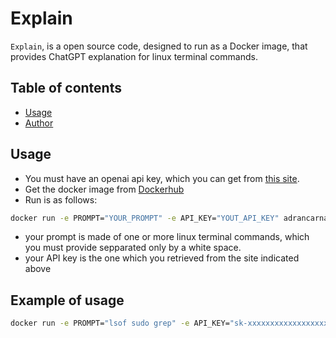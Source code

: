 # Explain

`Explain`, is a open source code, designed to run as a Docker image, that provides ChatGPT explanation for linux terminal commands.

## Table of contents

- [Usage](#usage)
- [Author](#author)

## Usage
- You must have an openai api key, which you can get from [this site](https://platform.openai.com/account/api-keys).
- Get the docker image from [Dockerhub](https://hub.docker.com/r/adrancarnavale/explain)
- Run is as follows:

```bash
docker run -e PROMPT="YOUR_PROMPT" -e API_KEY="YOUT_API_KEY" adrancarnavale/explain:latest
```

- your prompt is made of one or more linux terminal commands, which you must provide sepparated only by a white space.
- your API key is the one which you retrieved from the site indicated above

## Example of usage

```bash
docker run -e PROMPT="lsof sudo grep" -e API_KEY="sk-xxxxxxxxxxxxxxxxxxxxxxxxxxxxxx" adrancarnavale/explain:latest
```
